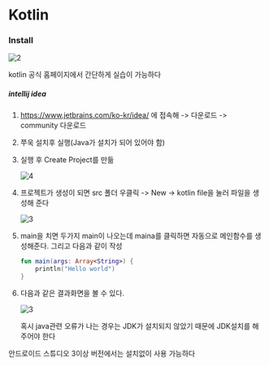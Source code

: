 # Kotlin

### Install



![2](https://user-images.githubusercontent.com/20276476/77243970-67560f00-6c53-11ea-80d8-602d000821b7.png)

kotlin 공식 홈페이지에서 간단하게 실습이 가능하다



##### intellij idea

1. https://www.jetbrains.com/ko-kr/idea/ 에 접속해 ->  다운로드 -> community 다운로드

   

2. 쭈욱 설치후 실행(Java가 설치가 되어 있어야 함)



3. 실행 후 Create Project를 만듦

   ![4](https://user-images.githubusercontent.com/20276476/77244147-5908f280-6c55-11ea-8ae7-70b5a8cc8c0b.png)

   

4. 프로젝트가 생성이 되면 src 폴더 우클릭 -> New -> kotlin file을 눌러 파일을 생성해 준다

   ![3](https://user-images.githubusercontent.com/20276476/77244054-7a1d1380-6c54-11ea-93e7-e5b2f6c48dfc.png)



5. main을 치면 두가지 main이 나오는데 maina를 클릭하면 자동으로 메인함수를 생성해준다. 그리고 다음과 같이 작성

   ```kotlin
   fun main(args: Array<String>) {
       println("Hello world")
   }
   ```



6. 다음과 같은 결과화면을 볼 수 있다.

   ![3](https://user-images.githubusercontent.com/20276476/77244139-370f7000-6c55-11ea-93a9-17e898a78ac6.png)

   혹시 java관련 오류가 나는 경우는 JDK가 설치되지 않았기 때문에 JDK설치를 해주어야 한다



안드로이드 스튜디오 3이상 버전에서는 설치없이 사용 가능하다